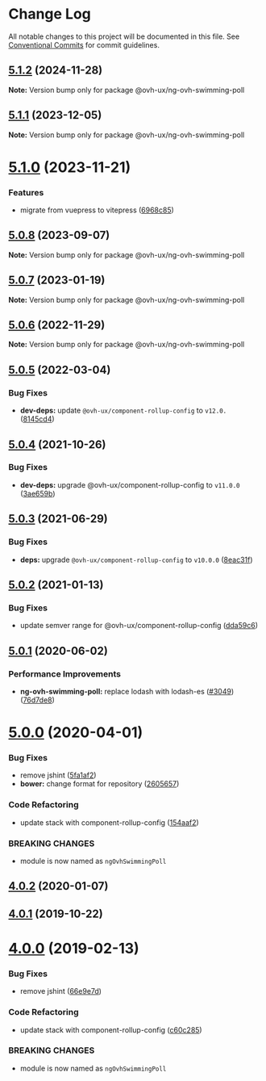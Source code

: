 # Change Log

All notable changes to this project will be documented in this file.
See [Conventional Commits](https://conventionalcommits.org) for commit guidelines.

## [5.1.2](https://github.com/ovh/manager/compare/@ovh-ux/ng-ovh-swimming-poll@5.1.1...@ovh-ux/ng-ovh-swimming-poll@5.1.2) (2024-11-28)

**Note:** Version bump only for package @ovh-ux/ng-ovh-swimming-poll





## [5.1.1](https://github.com/ovh/manager/compare/@ovh-ux/ng-ovh-swimming-poll@5.1.0...@ovh-ux/ng-ovh-swimming-poll@5.1.1) (2023-12-05)

**Note:** Version bump only for package @ovh-ux/ng-ovh-swimming-poll





# [5.1.0](https://github.com/ovh/manager/compare/@ovh-ux/ng-ovh-swimming-poll@5.0.8...@ovh-ux/ng-ovh-swimming-poll@5.1.0) (2023-11-21)


### Features

* migrate from vuepress to vitepress ([6968c85](https://github.com/ovh/manager/commit/6968c85f00e19c41bc240abb37a50e9dacf9c5e5))





## [5.0.8](https://github.com/ovh/manager/compare/@ovh-ux/ng-ovh-swimming-poll@5.0.7...@ovh-ux/ng-ovh-swimming-poll@5.0.8) (2023-09-07)

**Note:** Version bump only for package @ovh-ux/ng-ovh-swimming-poll





## [5.0.7](https://github.com/ovh/manager/compare/@ovh-ux/ng-ovh-swimming-poll@5.0.6...@ovh-ux/ng-ovh-swimming-poll@5.0.7) (2023-01-19)

**Note:** Version bump only for package @ovh-ux/ng-ovh-swimming-poll





## [5.0.6](https://github.com/ovh/manager/compare/@ovh-ux/ng-ovh-swimming-poll@5.0.5...@ovh-ux/ng-ovh-swimming-poll@5.0.6) (2022-11-29)

**Note:** Version bump only for package @ovh-ux/ng-ovh-swimming-poll





## [5.0.5](https://github.com/ovh/manager/compare/@ovh-ux/ng-ovh-swimming-poll@5.0.4...@ovh-ux/ng-ovh-swimming-poll@5.0.5) (2022-03-04)


### Bug Fixes

* **dev-deps:** update `@ovh-ux/component-rollup-config` to `v12.0.` ([8145cd4](https://github.com/ovh/manager/commit/8145cd44a34cec071db4b5267182705625951077))



## [5.0.4](https://github.com/ovh/manager/compare/@ovh-ux/ng-ovh-swimming-poll@5.0.3...@ovh-ux/ng-ovh-swimming-poll@5.0.4) (2021-10-26)


### Bug Fixes

* **dev-deps:** upgrade @ovh-ux/component-rollup-config to `v11.0.0` ([3ae659b](https://github.com/ovh/manager/commit/3ae659bea59244fd5660375b9dac52055cc374b0))



## [5.0.3](https://github.com/ovh/manager/compare/@ovh-ux/ng-ovh-swimming-poll@5.0.2...@ovh-ux/ng-ovh-swimming-poll@5.0.3) (2021-06-29)


### Bug Fixes

* **deps:** upgrade `@ovh-ux/component-rollup-config` to `v10.0.0` ([8eac31f](https://github.com/ovh/manager/commit/8eac31f81e46d1570c131cf55788d6435842ab6d))



## [5.0.2](https://github.com/ovh/manager/compare/@ovh-ux/ng-ovh-swimming-poll@5.0.1...@ovh-ux/ng-ovh-swimming-poll@5.0.2) (2021-01-13)


### Bug Fixes

* update semver range for @ovh-ux/component-rollup-config ([dda59c6](https://github.com/ovh/manager/commit/dda59c6b71cb4ad9ab98f06a0bf995a7eb45a1d9))



## [5.0.1](https://github.com/ovh/manager/compare/@ovh-ux/ng-ovh-swimming-poll@5.0.0...@ovh-ux/ng-ovh-swimming-poll@5.0.1) (2020-06-02)


### Performance Improvements

* **ng-ovh-swimming-poll:** replace lodash with lodash-es ([#3049](https://github.com/ovh/manager/issues/3049)) ([76d7de8](https://github.com/ovh/manager/commit/76d7de89d5109d52bd91908fc467611d94b7f09a))



# [5.0.0](https://github.com/ovh/manager/compare/@ovh-ux/ng-ovh-swimming-poll@4.0.2...@ovh-ux/ng-ovh-swimming-poll@5.0.0) (2020-04-01)


### Bug Fixes

* remove jshint ([5fa1af2](https://github.com/ovh/manager/commit/5fa1af2e4e5ddef2bb57a37d36cc14b82f5f136a))
* **bower:** change format for repository ([2605657](https://github.com/ovh/manager/commit/260565711b8fd07b16e37aed04b7d9037227c09e))


### Code Refactoring

* update stack with component-rollup-config ([154aaf2](https://github.com/ovh/manager/commit/154aaf20620d21b2d2fac0f75ef1bc403e7c390c))


### BREAKING CHANGES

* module is now named as `ngOvhSwimmingPoll`



## [4.0.2](https://github.com/ovh-ux/ng-ovh-swimming-poll/compare/v4.0.1...v4.0.2) (2020-01-07)



## [4.0.1](https://github.com/ovh-ux/ng-ovh-swimming-poll/compare/v4.0.0...v4.0.1) (2019-10-22)



# [4.0.0](https://github.com/ovh-ux/ng-ovh-swimming-poll/compare/v3.0.1...v4.0.0) (2019-02-13)


### Bug Fixes

* remove jshint ([66e9e7d](https://github.com/ovh-ux/ng-ovh-swimming-poll/commit/66e9e7d))


### Code Refactoring

* update stack with component-rollup-config ([c60c285](https://github.com/ovh-ux/ng-ovh-swimming-poll/commit/c60c285))


### BREAKING CHANGES

* module is now named as `ngOvhSwimmingPoll`
